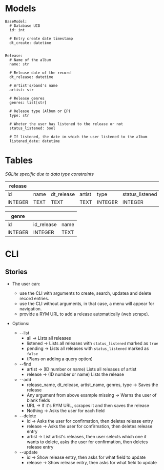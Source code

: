 # Models

```
BaseModel:
  # Database UID
  id: int
  
  # Entry create date timestamp
  dt_create: datetime


Release:
  # Name of the album
  name: str

  # Release date of the record
  dt_release: datetime 

  # Artist's/band's name
  artist: str

  # Release genres
  genres: list[str]

  # Release type (Album or EP)
  type: str

  # Wheter the user has listened to the release or not
  status_listened: bool

  # If listened, the date in which the user listened to the album
  listened_date: datetime
```
# Tables
*SQLite specific due to data type constraints*

| release |  |            |        |      |                 |               |  |
|  -  |   -  | -          | -      | -    | -               | -             | -|
| id  | name | dt_release | artist | type | status_listened | listened_date | notes |
| INTEGER | TEXT | TEXT | TEXT | INTEGER | INTEGER | TEXT | TEXT|


| genre | | |
| - | - | - |
| id | id_release | name |
| INTEGER | INTEGER | TEXT |

# CLI

## Stories

- The user can:
  - use the CLI with arguments to create, search, updatea and delete record entries.
  - use the CLI without arguments, in that case, a menu will appear for navigation.
  - provide a RYM URL to add a release automatically (web scrape).

- Options:
  - --list
    - all -> Lists all releases
    - listened -> Lists all releases with `status_listened` marked as `true`
    - pending -> Lists all releases with `status_listened` marked as `false`
    - (Plans on adding a query option)
  - --find
    - artist -> (ID number or name) Lists all releases of artist
    - release -> (ID number or name) Lists the release 
  - --add
    - release_name, dt_release, artist_name, genres, type -> Saves the release
    - Any argument from above example missing -> Warns the user of blank fields
    - URL -> If it's RYM URL, scrapes it and then saves the release
    - Nothing -> Asks the user for each field
  - --delete
    - id -> Asks the user for confirmation, then deletes release entry
    - release -> Asks the user for confirmation, then deletes release entry
    - artist -> List artist's releases, then user selects which one it wants to delete, asks the user for confirmation, then deletes release entry
  - --update
    - id -> Show release entry, then asks for what field to update
    - release -> Show release entry, then asks for what field to update